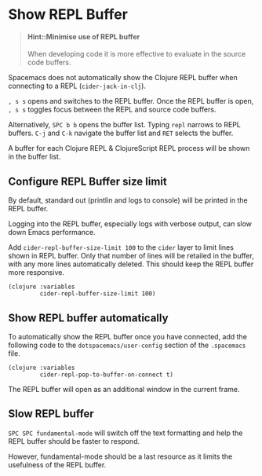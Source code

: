 # Show REPL Buffer

> #### Hint::Minimise use of REPL buffer
> When developing code it is more effective to evaluate in the source code buffers.

Spacemacs does not automatically show the Clojure REPL buffer when connecting to a REPL (`cider-jack-in-clj`).

`, s s` opens and switches to the REPL buffer. Once the REPL buffer is open, `, s s` toggles focus between the REPL and source code buffers.

Alternatively, `SPC b b` opens the buffer list. Typing `repl` narrows to REPL buffers. `C-j` and `C-k` navigate the buffer list and `RET` selects the buffer.

A buffer for each Clojure REPL & ClojureScript REPL process will be shown in the buffer list.


## Configure REPL Buffer size limit

By default, standard out (printlin and logs to console) will be printed in the REPL buffer.

Logging into the REPL buffer, especially logs with verbose output, can slow down Emacs performance.

Add `cider-repl-buffer-size-limit 100` to the `cider` layer to limit lines shown in REPL buffer.  Only that number of lines will be retailed in the buffer, with any more lines automatically deleted.  This should keep the REPL buffer more responsive.

```elisp
(clojure :variables
         cider-repl-buffer-size-limit 100)
```


## Show REPL buffer automatically

To automatically show the REPL buffer once you have connected, add the following code to the `dotspacemacs/user-config` section of the `.spacemacs` file.

```elisp
(clojure :variables
         cider-repl-pop-to-buffer-on-connect t)
```

The REPL buffer will open as an additional window in the current frame.


## Slow REPL buffer

`SPC SPC fundamental-mode` will switch off the text formatting and help the REPL buffer should be faster to respond.

However, fundamental-mode should be a last resource as it limits the usefulness of the REPL buffer.
